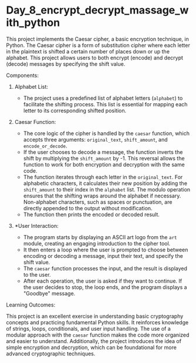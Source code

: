 # Day_8_encrypt_decrypt_massage_with_python
This project implements the Caesar cipher, a basic encryption technique, in Python. The Caesar cipher is a form of substitution cipher where each letter in the plaintext is shifted a certain number of places down or up the alphabet. This project allows users to both encrypt (encode) and decrypt (decode) messages by specifying the shift value.

 Components:

1. Alphabet List:
   - The project uses a predefined list of alphabet letters (`alphabet`) to facilitate the shifting process. This list is essential for mapping each letter to its corresponding shifted position.

2. Caesar Function:
   - The core logic of the cipher is handled by the `caesar` function, which accepts three arguments: `original_text`, `shift_amount`, and `encode_or_decode`.
   - If the user chooses to decode a message, the function inverts the shift by multiplying the `shift_amount` by -1. This reversal allows the function to work for both encryption and decryption with the same code.
   - The function iterates through each letter in the `original_text`. For alphabetic characters, it calculates their new position by adding the `shift_amount` to their index in the `alphabet` list. The modulo operation ensures that the shifting wraps around the alphabet if necessary. Non-alphabet characters, such as spaces or punctuation, are directly appended to the output without modification.
   - The function then prints the encoded or decoded result.

3. *User Interaction:
   - The program starts by displaying an ASCII art logo from the `art` module, creating an engaging introduction to the cipher tool.
   - It then enters a loop where the user is prompted to choose between encoding or decoding a message, input their text, and specify the shift value.
   - The `caesar` function processes the input, and the result is displayed to the user.
   - After each operation, the user is asked if they want to continue. If the user decides to stop, the loop ends, and the program displays a "Goodbye" message.

Learning Outcomes:
   
This project is an excellent exercise in understanding basic cryptography concepts and practicing fundamental Python skills. It reinforces knowledge of strings, loops, conditionals, and user input handling. The use of a modular approach with the `caesar` function makes the code more organized and easier to understand. Additionally, the project introduces the idea of simple encryption and decryption, which can be foundational for more advanced cryptographic techniques.
